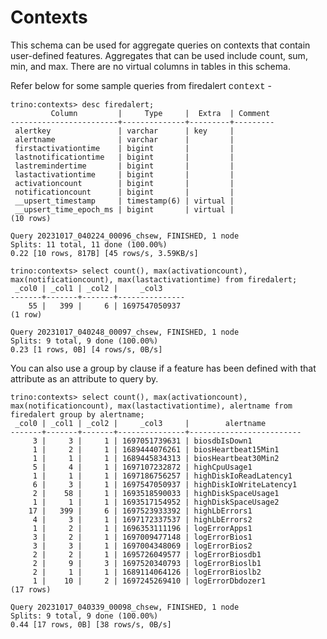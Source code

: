 # Contexts

This schema can be used for aggregate queries on contexts that contain user-defined features.
Aggregates that can be used include count, sum, min, and max.
There are no virtual columns in tables in this schema.

Refer below for some sample queries from firedalert <span style="font-family:Courier New;">context</span> -

```shell
trino:contexts> desc firedalert;
         Column         |     Type     |  Extra  | Comment
------------------------+--------------+---------+---------
 alertkey               | varchar      | key     |
 alertname              | varchar      |         |
 firstactivationtime    | bigint       |         |
 lastnotificationtime   | bigint       |         |
 lastremindertime       | bigint       |         |
 lastactivationtime     | bigint       |         |
 activationcount        | bigint       |         |
 notificationcount      | bigint       |         |
 __upsert_timestamp     | timestamp(6) | virtual |
 __upsert_time_epoch_ms | bigint       | virtual |
(10 rows)

Query 20231017_040224_00096_chsew, FINISHED, 1 node
Splits: 11 total, 11 done (100.00%)
0.22 [10 rows, 817B] [45 rows/s, 3.59KB/s]

trino:contexts> select count(), max(activationcount), max(notificationcount), max(lastactivationtime) from firedalert;
 _col0 | _col1 | _col2 |     _col3
-------+-------+-------+---------------
    55 |   399 |     6 | 1697547050937
(1 row)

Query 20231017_040248_00097_chsew, FINISHED, 1 node
Splits: 9 total, 9 done (100.00%)
0.23 [1 rows, 0B] [4 rows/s, 0B/s]

```

You can also use a group by clause if a feature has been defined with that attribute as an attribute to query by.

```shell
trino:contexts> select count(), max(activationcount), max(notificationcount), max(lastactivationtime), alertname from firedalert group by alertname;
 _col0 | _col1 | _col2 |     _col3     |        alertname
-------+-------+-------+---------------+-------------------------
     3 |     3 |     1 | 1697051739631 | biosdbIsDown1
     1 |     2 |     1 | 1689444076261 | biosHeartbeat15Min1
     1 |     1 |     1 | 1689445834313 | biosHeartbeat30Min2
     5 |     4 |     1 | 1697107232872 | highCpuUsage1
     1 |     1 |     1 | 1697186756257 | highDiskIoReadLatency1
     6 |     3 |     1 | 1697547050937 | highDiskIoWriteLatency1
     2 |    58 |     1 | 1693518590033 | highDiskSpaceUsage1
     1 |     1 |     1 | 1693517154952 | highDiskSpaceUsage2
    17 |   399 |     6 | 1697523933392 | highLbErrors1
     4 |     3 |     1 | 1697172337537 | highLbErrors2
     1 |     2 |     1 | 1696353111196 | logErrorApps1
     3 |     2 |     1 | 1697009477148 | logErrorBios1
     3 |     3 |     1 | 1697004348069 | logErrorBios2
     2 |     2 |     1 | 1695726049577 | logErrorBiosdb1
     2 |     9 |     3 | 1697520340793 | logErrorBioslb1
     2 |     1 |     1 | 1689114064126 | logErrorBioslb2
     1 |    10 |     2 | 1697245269410 | logErrorDbdozer1
(17 rows)

Query 20231017_040339_00098_chsew, FINISHED, 1 node
Splits: 9 total, 9 done (100.00%)
0.44 [17 rows, 0B] [38 rows/s, 0B/s]
```
